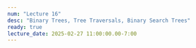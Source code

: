 ```yaml
---
num: "Lecture 16"
desc: "Binary Trees, Tree Traversals, Binary Search Trees"
ready: true
lecture_date: 2025-02-27 11:00:00.00-7:00
---
```

